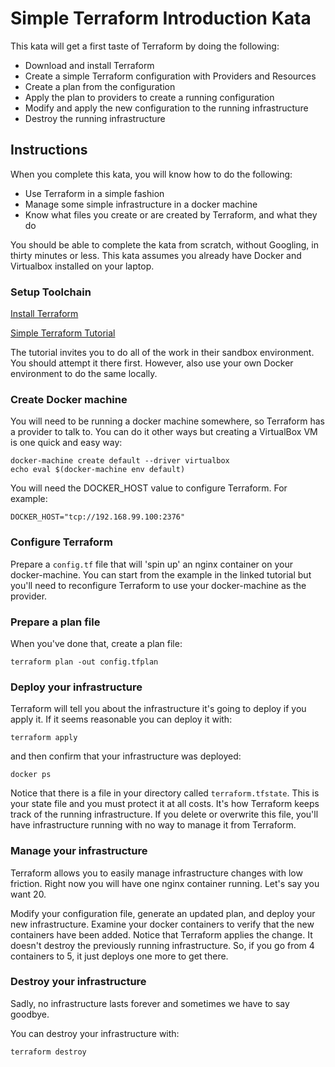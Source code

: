# Simple Terraform Introduction Kata

This kata will get a first taste of Terraform by doing the following:

* Download and install Terraform
* Create a simple Terraform configuration with Providers and Resources
* Create a plan from the configuration
* Apply the plan to providers to create a running configuration
* Modify and apply the new configuration to the running infrastructure
* Destroy the running infrastructure

## Instructions

When you complete this kata, you will know how to do the following:

* Use Terraform in a simple fashion
* Manage some simple infrastructure in a docker machine
* Know what files you create or are created by Terraform, and what they do

You should be able to complete the kata from scratch, without Googling, in
thirty minutes or less. This kata assumes you already have Docker and Virtualbox
installed on your laptop.


### Setup Toolchain
[Install Terraform](https://www.terraform.io/downloads.html)

[Simple Terraform Tutorial](https://www.katacoda.com/courses/terraform/deploy-nginx)

The tutorial invites you to do all of the work in their sandbox environment.  You
should attempt it there first.  However, also use your own Docker environment to
do the same locally.


### Create Docker machine
You will need to be running a docker machine somewhere, so Terraform has a
provider to talk to.  You can do it other ways but creating a VirtualBox
VM is one quick and easy way:

```
docker-machine create default --driver virtualbox
echo eval $(docker-machine env default)
```

You will need the DOCKER_HOST value to configure Terraform.  For example:

```
DOCKER_HOST="tcp://192.168.99.100:2376"
```


### Configure Terraform

Prepare a ```config.tf``` file that will 'spin up' an nginx container on your
docker-machine.  You can start from the example in the linked tutorial but you'll
need to reconfigure Terraform to use your docker-machine as the provider.


### Prepare a plan file

When you've done that, create a plan file:

```terraform plan -out config.tfplan```


### Deploy your infrastructure

Terraform will tell you about the infrastructure it's going to deploy if you apply it.
If it seems reasonable you can deploy it with:

```terraform apply```

and then confirm that your infrastructure was deployed:

```docker ps```

Notice that there is a file in your directory called ```terraform.tfstate```. 
This is your state file and you must protect it at all costs.  It's how
Terraform keeps track of the running infrastructure.  If you delete or
overwrite this file, you'll have infrastructure running with no way to
manage it from Terraform.


### Manage your infrastructure

Terraform allows you to easily manage infrastructure changes with low
friction.  Right now you will have one nginx container running.  Let's say
you want 20.

Modify your configuration file, generate an updated plan, and deploy your
new infrastructure.  Examine your docker containers to verify that the
new containers have been added.  Notice that Terraform applies the change.
It doesn't destroy the previously running infrastructure.  So, if you go from
4 containers to 5, it just deploys one more to get there.


### Destroy your infrastructure

Sadly, no infrastructure lasts forever and sometimes we have to say goodbye.

You can destroy your infrastructure with:

```terraform destroy```